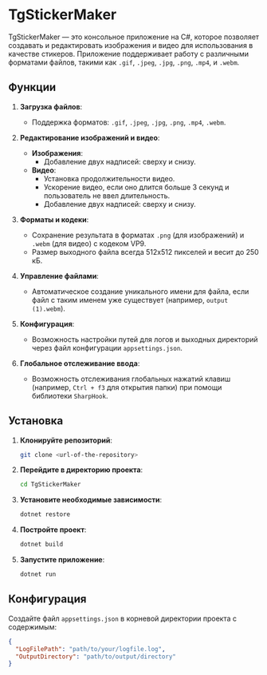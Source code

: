 # TgStickerMaker

TgStickerMaker — это консольное приложение на C#, которое позволяет создавать и редактировать изображения и видео для использования в качестве стикеров. Приложение поддерживает работу с различными форматами файлов, такими как `.gif`, `.jpeg`, `.jpg`, `.png`, `.mp4`, и `.webm`. 

## Функции

1. **Загрузка файлов**:
   - Поддержка форматов: `.gif`, `.jpeg`, `.jpg`, `.png`, `.mp4`, `.webm`.

2. **Редактирование изображений и видео**:
   - **Изображения**:
     - Добавление двух надписей: сверху и снизу.
   - **Видео**:
     - Установка продолжительности видео.
     - Ускорение видео, если оно длится больше 3 секунд и пользователь не ввел длительность.
     - Добавление двух надписей: сверху и снизу.

3. **Форматы и кодеки**:
   - Сохранение результата в форматах `.png` (для изображений) и `.webm` (для видео) с кодеком VP9.
   - Размер выходного файла всегда 512x512 пикселей и весит до 250 кБ.

4. **Управление файлами**:
   - Автоматическое создание уникального имени для файла, если файл с таким именем уже существует (например, `output (1).webm`).

5. **Конфигурация**:
   - Возможность настройки путей для логов и выходных директорий через файл конфигурации `appsettings.json`.

6. **Глобальное отслеживание ввода**:
   - Возможность отслеживания глобальных нажатий клавиш (например, `Ctrl + f3` для открытия папки) при помощи библиотеки `SharpHook`.

## Установка

1. **Клонируйте репозиторий**:

    ```sh
    git clone <url-of-the-repository>
    ```

2. **Перейдите в директорию проекта**:

    ```sh
    cd TgStickerMaker
    ```

3. **Установите необходимые зависимости**:

    ```sh
    dotnet restore
    ```

4. **Постройте проект**:

    ```sh
    dotnet build
    ```

5. **Запустите приложение**:

    ```sh
    dotnet run
    ```

## Конфигурация

Создайте файл `appsettings.json` в корневой директории проекта с содержимым:

```json
{
  "LogFilePath": "path/to/your/logfile.log",
  "OutputDirectory": "path/to/output/directory"
}
